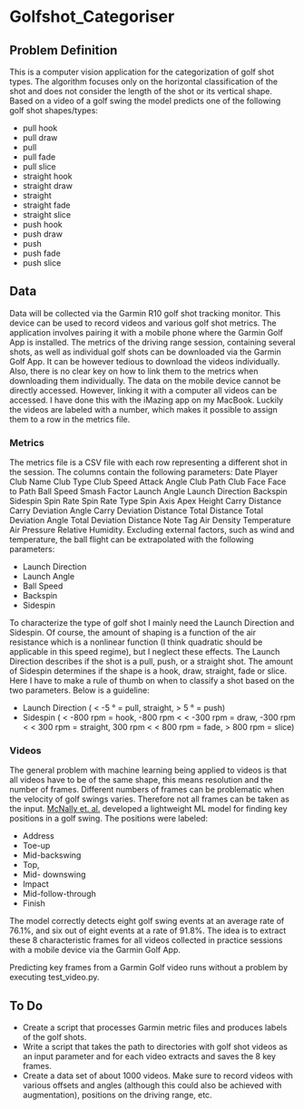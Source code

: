 # Golfshot_Categoriser

## Problem Definition

This is a computer vision application for the categorization of golf shot types. The algorithm focuses only on the horizontal classification of the shot and does not consider the length of the shot or its vertical shape. Based on a video of a golf swing the
model predicts one of the following golf shot shapes/types:

- pull hook
- pull draw
- pull
- pull fade
- pull slice
- straight hook
- straight draw
- straight
- straight fade
- straight slice
- push hook
- push draw
- push
- push fade
- push slice


## Data

Data will be collected via the Garmin R10 golf shot tracking monitor. This device can be used to record videos and various golf shot metrics. The application involves pairing it with a mobile phone where the Garmin Golf App is installed. The metrics of the driving range session, containing several shots, as well as individual golf shots can be downloaded via the Garmin Golf App. It can be however tedious to download the videos individually. Also, there is no clear key on how to link them to the metrics when downloading them individually. The data on the mobile device cannot be directly accessed. However, linking it with a computer all videos can be accessed. I have done this with the iMazing app on my MacBook. Luckily the videos are labeled with a number, which makes it possible to assign them to a row in the metrics file.

### Metrics

The metrics file is a CSV file with each row representing a different shot in the session. The columns contain the following parameters: Date	Player	Club Name	Club Type	Club Speed	Attack Angle	Club Path	Club Face	Face to Path	Ball Speed	Smash Factor	Launch Angle	Launch Direction	Backspin	Sidespin	Spin Rate	Spin Rate Type	Spin Axis	Apex Height	Carry Distance	Carry Deviation Angle	Carry Deviation Distance	Total Distance	Total Deviation Angle	Total Deviation Distance	Note	Tag	Air Density	Temperature	Air Pressure	Relative Humidity. Excluding external factors, such as wind and temperature, the ball flight can be extrapolated with the following parameters:

- Launch Direction
- Launch Angle
- Ball Speed
- Backspin
- Sidespin

To characterize the type of golf shot I mainly need the Launch Direction and Sidespin. Of course, the amount of shaping is a function of the air resistance which is a nonlinear function (I think quadratic should be applicable in this speed regime), but I neglect these effects. The Launch Direction describes if the shot is a pull, push, or a straight shot. The amount of Sidespin determines if the shape is a hook, draw, straight, fade or slice. Here I have to make a rule of thumb on when to classify a shot based on the two parameters. Below is a guideline:

- Launch Direction  ( < -5 ° = pull, straight, > 5 ° = push)
- Sidespin  ( < -800 rpm = hook,  -800 rpm < < -300 rpm = draw, -300 rpm < < 300 rpm = straight, 300 rpm < < 800 rpm = fade, > 800 rpm = slice)

### Videos

The general problem with machine learning being applied to videos is that all videos have to be of the same shape, this means resolution and the number of frames. Different numbers of frames can be problematic when the velocity of golf swings varies. Therefore not all frames can be taken as the input. [McNally et. al.](https://arxiv.org/abs/1903.06528) developed a lightweight ML model for finding key positions in a golf swing. The positions were labeled:

- Address 
- Toe-up
- Mid-backswing
- Top, 
- Mid- downswing
- Impact
- Mid-follow-through
- Finish

The model correctly detects eight golf swing events at an average rate of 76.1%, and six out of eight events at a rate of 91.8%. The idea is to extract these 8 characteristic frames for all videos collected in practice sessions with a mobile device via the Garmin Golf App. 

Predicting key frames from a Garmin Golf video runs without a problem by executing test_video.py.

## To Do
- Create a script that processes Garmin metric files and produces labels of the golf shots.
- Write a script that takes the path to directories with golf shot videos as an input parameter and for each video extracts and saves the 8 key frames.
- Create a data set of about 1000 videos. Make sure to record videos with various offsets and angles (although this could also be achieved with augmentation), positions on the driving range, etc. 
